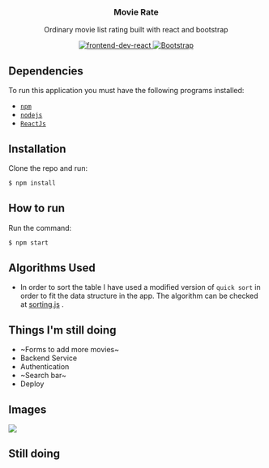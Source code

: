 <p align="center"> 
  <h3 align="center"> Movie Rate </h3> 
  <p align="center"> Ordinary movie list rating built with react and bootstrap </p> 
  <p align="center"> 
    <a href="https://reactjs.org/"> 
      <img src="https://img.shields.io/badge/frontend-react-inactive&?style=for-the-badge&logo=react" alt="frontend-dev-react">
    </a> 
    <a href="https://getbootstrap.com/"> 
      <img src="https://img.shields.io/badge/library-bootstrap-red&?style=for-the-badge&logo=bootstrap" alt="Bootstrap"> 
    </a> 
  </p>
</p> 

## Dependencies 
To run this application you must have the following programs installed: 
- [`npm`](https://www.npmjs.com/) 
- [`nodejs`](https://nodejs.org/) 
- [`ReactJs`](https://reactjs.org)
## Installation 
Clone the repo and run:   
```bash
$ npm install
```
## How to run 
Run the command: 
```bash 
$ npm start
```

## Algorithms Used 
- In order to sort the table I have used a modified version of `quick sort` in order to fit the data structure in the app. The algorithm can be checked at [sorting.js](https://github.com/Jumaruba/movie-rate/blob/main/src/utils/sorting.js) .

## Things I'm still doing 
- ~Forms to add more movies~
- Backend Service 
- Authentication 
- ~Search bar~
- Deploy

## Images 
![](https://i.imgur.com/WMrnbOn.png)

## Still doing 


